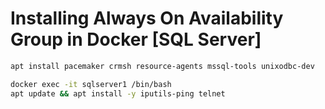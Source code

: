 # Installing Always On Availability Group in Docker [SQL Server]
```bash
apt install pacemaker crmsh resource-agents mssql-tools unixodbc-dev

docker exec -it sqlserver1 /bin/bash
apt update && apt install -y iputils-ping telnet
```


